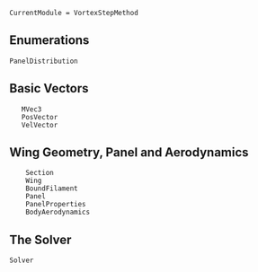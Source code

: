 ```@meta
CurrentModule = VortexStepMethod
```
## Enumerations
```@docs
PanelDistribution
```

## Basic Vectors
```@docs
   MVec3
   PosVector
   VelVector
```

## Wing Geometry, Panel and Aerodynamics
```@docs
    Section
    Wing
    BoundFilament
    Panel
    PanelProperties
    BodyAerodynamics
```

## The Solver
```@docs
Solver
```
